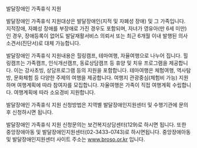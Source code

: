발달장애인 가족휴식 지원

발달장애인 가족휴식 지원대상은  발달장애인(지적 및 자폐성 장애) 및 그 가족입니다.
지적장애, 자폐성 장애를 부장애로 가진 경우도 포함되며, 자녀가 영유아(만 6세 미만)인 경우, 장애등록이 없어도 발달재활서비스 의뢰서 또는 최근 6개월 이내 발행된 의사 소견서(진단서)로 대체 가능합니다.

발달장애인 가족휴식 지원내용은  힐링캠프, 테마여행, 자율여행으로 나누어 집니다.
힐링캠프는 가족캠프, 인식개선캠프, 동료상담캠프 등 휴양 및 치유 프로그램을 제공합니다. 이는 강사초빙, 상담프로그램 등의 지원을 포함합니다.
테마여행은 체험여행, 역사탐방, 문화체험 등 다양한 주제의 여행을 제공합니다. 여행지 관광중심(체험비 가능) 지원하며 여행계획에 따라 참여자를 모집합니다.
자율여행은 가족이 직접 여행계획 수립합니다. 여행계획에 따라 소요경비 지원합니다.

발달장애인 가족휴식 지원 신청방법은 지역별 발달장애인지원센터 및 수행기관에 문의 후 신청하시면 됩니다.

발달장애인 가족휴식 지원 신청문의는 보건복지상담센터(129)로 하시면 됩니다.
또한 중앙장애아동 및 발달장애인지원센터(02-3433-0743)로 하시면됩니다.
중앙장애아동 및 발달장애인지원센터 사이트 주소는 www.broso.or.kr 입니다.